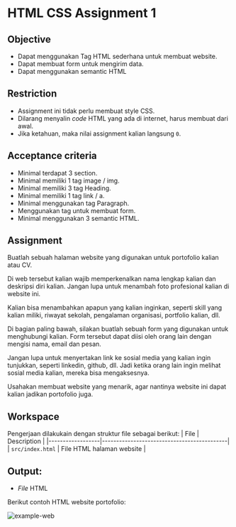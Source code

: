 # **HTML CSS Assignment 1**

## Objective

- Dapat menggunakan Tag HTML sederhana untuk membuat website.
- Dapat membuat form untuk mengirim data.
- Dapat menggunakan semantic HTML

## Restriction

- Assignment ini tidak perlu membuat style CSS.
- Dilarang menyalin _code_ HTML yang ada di internet, harus membuat dari awal.
- Jika ketahuan, maka nilai assignment kalian langsung `0`.

## Acceptance criteria

- Minimal terdapat 3 section.
- Minimal memiliki 1 tag image / img.
- Minimal memiliki 3 tag Heading.
- Minimal memiliki 1 tag link / a.
- Minimal menggunakan tag Paragraph.
- Menggunakan tag untuk membuat form.
- Minimal menggunakan 3 semantic HTML.

## Assignment

Buatlah sebuah halaman website yang digunakan untuk portofolio kalian atau CV.

Di web tersebut kalian wajib memperkenalkan nama lengkap kalian dan deskripsi diri kalian. Jangan lupa untuk menambah foto profesional kalian di website ini.

Kalian bisa menambahkan apapun yang kalian inginkan, seperti skill yang kalian miliki, riwayat sekolah, pengalaman organisasi, portfolio kalian, dll.

Di bagian paling bawah, silakan buatlah sebuah form yang digunakan untuk menghubungi kalian. Form tersebut dapat diisi oleh orang lain dengan mengisi nama, email dan pesan.

Jangan lupa untuk menyertakan link ke sosial media yang kalian ingin tunjukkan, seperti linkedin, github, dll. Jadi ketika orang lain ingin melihat sosial media kalian, mereka bisa mengaksesnya.

Usahakan membuat website yang menarik, agar nantinya website ini dapat kalian jadikan portofolio juga.

## Workspace
Pengerjaan dilakukain dengan struktur file sebagai berikut:
| File             | Description                                |
|------------------|--------------------------------------------|
| `src/index.html` | File HTML halaman website                  |


## Output:
* *File* HTML

Berikut contoh HTML website portofolio:

![example-web](https://user-images.githubusercontent.com/33412865/190970427-12892b96-ce74-4aee-8c34-e5cf605767bc.gif)
